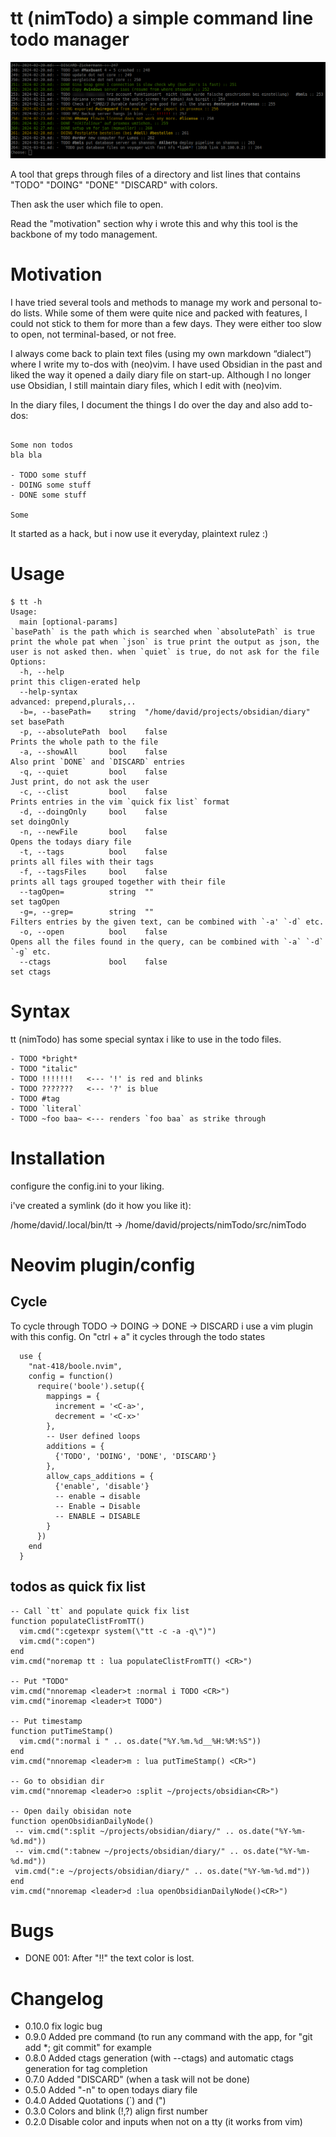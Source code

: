 
tt (nimTodo) a simple command line todo manager
====================

![nimTodo](image.png)

A tool that greps through files of a directory and list lines 
that contains "TODO" "DOING" "DONE" "DISCARD" with colors.

Then ask the user which file to open.

Read the "motivation" section why i wrote this
and why this tool is the backbone of my todo management.



Motivation
====================

I have tried several tools and methods to manage my work and personal to-do lists. 
While some of them were quite nice and packed with features, I could not stick to them for more than a few days. 
They were either too slow to open, not terminal-based, or not free.

I always come back to plain text files (using my own markdown “dialect”) where I write my to-dos with (neo)vim. 
I have used Obsidian in the past and liked the way it opened a daily diary file on start-up. 
Although I no longer use Obsidian, I still maintain diary files, which I edit with (neo)vim.

In the diary files, I document the things I do over the day and also add to-dos:
```

Some non todos 
bla bla

- TODO some stuff 
- DOING some stuff 
- DONE some stuff 

Some 
```

It started as a hack, but i now use it everyday, plaintext rulez :)

Usage
====================

```
$ tt -h
Usage:
  main [optional-params] 
`basePath` is the path which is searched when `absolutePath` is true print the whole pat when `json` is true print the output as json, the user is not asked then. when `quiet` is true, do not ask for the file
Options:
  -h, --help                                                         print this cligen-erated help
  --help-syntax                                                      advanced: prepend,plurals,..
  -b=, --basePath=    string  "/home/david/projects/obsidian/diary"  set basePath
  -p, --absolutePath  bool    false                                  Prints the whole path to the file
  -a, --showAll       bool    false                                  Also print `DONE` and `DISCARD` entries
  -q, --quiet         bool    false                                  Just print, do not ask the user
  -c, --clist         bool    false                                  Prints entries in the vim `quick fix list` format
  -d, --doingOnly     bool    false                                  set doingOnly
  -n, --newFile       bool    false                                  Opens the todays diary file
  -t, --tags          bool    false                                  prints all files with their tags
  -f, --tagsFiles     bool    false                                  prints all tags grouped together with their file
  --tagOpen=          string  ""                                     set tagOpen
  -g=, --grep=        string  ""                                     Filters entries by the given text, can be combined with `-a' `-d` etc.
  -o, --open          bool    false                                  Opens all the files found in the query, can be combined with `-a` `-d` `-g` etc.
  --ctags             bool    false                                  set ctags
```

Syntax
====================

tt (nimTodo) has some special syntax i like to use in the todo files.

```
- TODO *bright*
- TODO "italic"
- TODO !!!!!!!   <--- '!' is red and blinks
- TODO ???????   <--- '?' is blue
- TODO #tag
- TODO `literal`
- TODO ~foo baa~ <--- renders `foo baa` as strike through
```

Installation
====================

configure the config.ini to your liking.

i've created a symlink (do it how you like it):

/home/david/.local/bin/tt -> /home/david/projects/nimTodo/src/nimTodo



Neovim plugin/config
====================

Cycle
--------------------

To cycle through TODO -> DOING -> DONE -> DISCARD i use a vim plugin with this config.
On "ctrl + a" it cycles through the todo states

```
  use {
    "nat-418/boole.nvim",
    config = function()
      require('boole').setup({
        mappings = {
          increment = '<C-a>',
          decrement = '<C-x>'
        },
        -- User defined loops
        additions = {
          {'TODO', 'DOING', 'DONE', 'DISCARD'}
        },
        allow_caps_additions = {
          {'enable', 'disable'}
          -- enable → disable
          -- Enable → Disable
          -- ENABLE → DISABLE
        }
      })
    end
  }
```

todos as quick fix list
--------------------

```
-- Call `tt` and populate quick fix list
function populateClistFromTT() 
  vim.cmd(":cgetexpr system(\"tt -c -a -q\")")
  vim.cmd(":copen")
end
vim.cmd("noremap tt : lua populateClistFromTT() <CR>")

-- Put "TODO"
vim.cmd("nnoremap <leader>t :normal i TODO <CR>")
vim.cmd("inoremap <leader>t TODO")

-- Put timestamp
function putTimeStamp() 
  vim.cmd(":normal i " .. os.date("%Y.%m.%d__%H:%M:%S"))
end
vim.cmd("nnoremap <leader>m : lua putTimeStamp() <CR>")

-- Go to obsidian dir
vim.cmd("nnoremap <leader>o :split ~/projects/obsidian<CR>")

-- Open daily obisidan note
function openObsidianDailyNode()
 -- vim.cmd(":split ~/projects/obsidian/diary/" .. os.date("%Y-%m-%d.md"))
 -- vim.cmd(":tabnew ~/projects/obsidian/diary/" .. os.date("%Y-%m-%d.md"))
 vim.cmd(":e ~/projects/obsidian/diary/" .. os.date("%Y-%m-%d.md"))
end
vim.cmd("nnoremap <leader>d :lua openObsidianDailyNode()<CR>")
```


Bugs
====================

- DONE 001: After "!!" the text color is lost.

Changelog
====================

- 0.10.0 fix logic bug
- 0.9.0 Added pre command (to run any command with the app, for "git add *; git commit" for example
- 0.8.0 Added ctags generation (with --ctags) and automatic ctags generation for tag completion
- 0.7.0 Added "DISCARD" (when a task will not be done)
- 0.5.0 Added "-n" to open todays diary file
- 0.4.0 Added Quotations (`) and (")
- 0.3.0 Colors and blink (!,?) align first number
- 0.2.0 Disable color and inputs when not on a tty (it works from vim)
